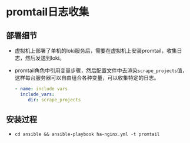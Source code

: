 # promtail日志收集


## 部署细节
- 虚拟机上部署了单机的loki服务后，需要在虚拟机上安装promtail，收集日志，然后发送到loki。

- promtail角色中引用变量步骤，然后配置文件中去渲染`scrape_projects`值，这样每台服务器可以自由组合各种变量，可以收集特定的日志。
  ```yaml
  - name: include vars
    include_vars:
       dir: scrape_projects
  ```


## 安装过程
- `cd ansible && ansible-playbook ha-nginx.yml -t promtail`
